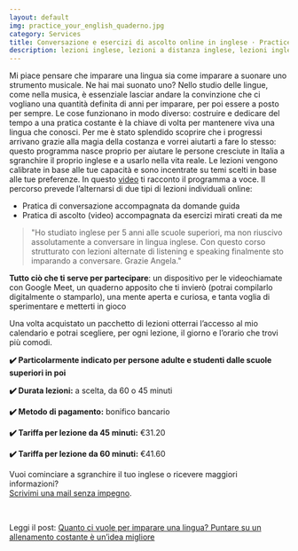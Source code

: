 ```yaml
---
layout: default
img: practice_your_english_quaderno.jpg
category: Services
title: Conversazione e esercizi di ascolto online in inglese · Practice your English
description: lezioni inglese, lezioni a distanza inglese, lezioni inglese treviso, lezioni inglese individuali, inglese conversazione, inglese ascolto, lezioni inglese online
---
```

<p>
Mi piace pensare che imparare una lingua sia come imparare a suonare uno strumento musicale. Ne hai mai suonato uno? Nello studio delle lingue, come nella musica, è essenziale lasciar andare la convinzione che ci vogliano una quantità definita di anni per imparare, per poi essere a posto per sempre. Le cose funzionano in modo diverso: costruire e dedicare del tempo a una pratica costante è la chiave di volta per mantenere viva una lingua che conosci. Per me è stato splendido scoprire che i progressi arrivano grazie alla magia della costanza e vorrei aiutarti a fare lo stesso: questo programma nasce proprio per aiutare le persone cresciute in Italia a sgranchire il proprio inglese e a usarlo nella vita reale. Le lezioni vengono calibrate in base alle tue capacità e sono incentrate su temi scelti in base alle tue preferenze. In questo <a href="https://www.youtube.com/watch?v=BRurCZQJ2YI">video</a> ti racconto il programma a voce. Il percorso prevede l’alternarsi di due tipi di lezioni individuali online:
</p>
<ul type="disc">    
    <li>Pratica di conversazione accompagnata da domande guida</li>
    <li>Pratica di ascolto (video) accompagnata da esercizi mirati creati da me</li>
</ul>
<blockquote>
"Ho studiato inglese per 5 anni alle scuole superiori, ma non riuscivo assolutamente a conversare in lingua inglese. Con questo corso strutturato con lezioni alternate di listening e speaking finalmente sto imparando a conversare. Grazie Angela."
</blockquote>
<p>
<strong>Tutto ciò che ti serve per partecipare</strong>: un dispositivo per le videochiamate con Google Meet, un quaderno apposito che ti invierò (potrai compilarlo digitalmente o stamparlo), una mente aperta e curiosa, e tanta voglia di sperimentare e metterti in gioco
</p>
<p>
Una volta acquistato un pacchetto di lezioni otterrai l’accesso al mio calendario e potrai scegliere, per ogni lezione, il giorno e l’orario che trovi più comodi.
</p>
<p>
<strong>✔️ Particolarmente indicato per persone adulte e studenti dalle scuole superiori in poi</strong>
</p>
<p>
<strong>✔️ Durata lezioni:</strong> a scelta, da 60 o 45 minuti
</p>
<p>
<strong>✔️ Metodo di pagamento:</strong> bonifico bancario
</p>
<p>
<strong>✔️ Tariffa per lezione da 45 minuti:</strong> €31.20
</p>
<p>
<strong>✔️ Tariffa per lezione da 60 minuti:</strong> €41.60
</p>
<p>
Vuoi cominciare a sgranchire il tuo inglese o ricevere maggiori informazioni?
<br>
<a href="#contact">Scrivimi una mail senza impegno</a>.
</p>
<br>
<p>
Leggi il post: <a href="https://angelatiliatranslations.github.io/blog/quanto-ci-vuole-per-imparare-una-lingua-puntare-su-un-allenamento-costante-%C3%A8-un-idea-migliore">Quanto ci vuole per imparare una lingua? Puntare su un allenamento costante è un’idea migliore</a>
</p>
